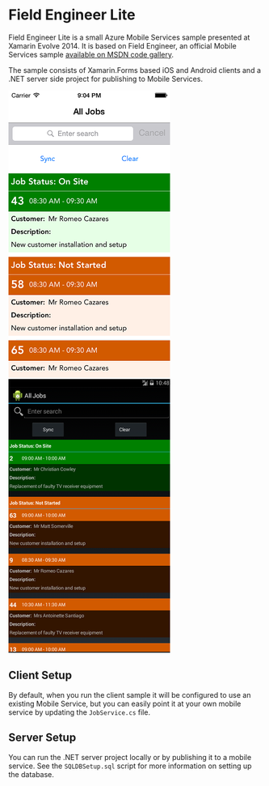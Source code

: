 # Field Engineer Lite #

Field Engineer Lite is a small Azure Mobile Services sample presented at Xamarin Evolve 2014. It is based on Field Engineer, an official Mobile Services sample [available on MSDN code gallery](http://code.msdn.microsoft.com/windowsazure/Azure-Mobile-based-Field-ae27e666).

The sample consists of Xamarin.Forms based iOS and Android clients and a .NET server side project for publishing to Mobile Services.

![iOS Screenshot](/images/iOS_screenshot.png) ![Android Screenshot](/images/Android_screenshot.png)

## Client Setup ##
By default, when you run the client sample it will be configured to use an existing Mobile Service, but you can easily point it at your own mobile service by updating the `JobService.cs` file.

## Server Setup ##
You can run the .NET server project locally or by publishing it to a mobile service. See the `SQLDBSetup.sql` script for more information on setting up the database. 